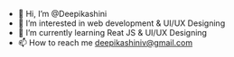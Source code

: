 - 👋 Hi, I’m @Deepikashini
- 👀 I’m interested in web development & UI/UX Designing 
- 🌱 I’m currently learning Reat JS & UI/UX Designing
- 📫 How to reach me deepikashiniv@gmail.com

<!---
Deepikashini/Deepikashini is a ✨ special ✨ repository because its `README.md` (this file) appears on your GitHub profile.
You can click the Preview link to take a look at your changes.
--->
